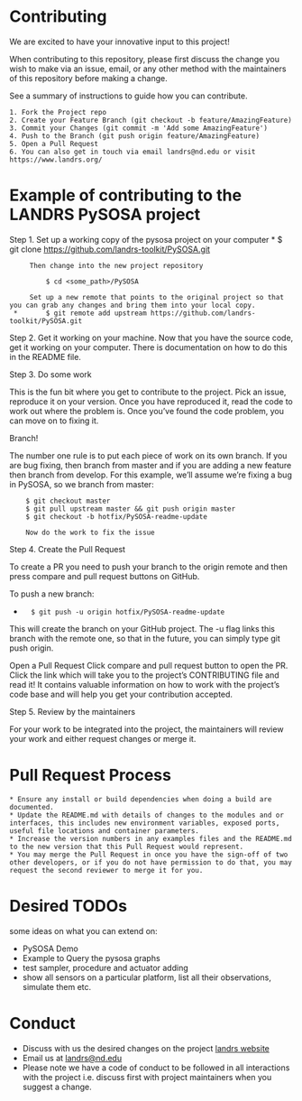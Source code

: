 # Contributing 

We are excited to have your innovative input to this project!

When contributing to this repository, please first discuss the change you wish to make via an issue, email, or any other method with the maintainers of this repository
before making a change.

See a summary of instructions to guide how you can contribute.

    1. Fork the Project repo 
    2. Create your Feature Branch (git checkout -b feature/AmazingFeature)
    3. Commit your Changes (git commit -m 'Add some AmazingFeature')
    4. Push to the Branch (git push origin feature/AmazingFeature)
    5. Open a Pull Request
    6. You can also get in touch via email landrs@nd.edu or visit https://www.landrs.org/
    
# Example of contributing to the LANDRS PySOSA project

Step 1. Set up a working copy of the pysosa project on your computer
    *        $ git clone https://github.com/landrs-toolkit/PySOSA.git
             
         Then change into the new project repository
             
             $ cd <some_path>/PySOSA
         
         Set up a new remote that points to the original project so that you can grab any changes and bring them into your local copy.
     *       $ git remote add upstream https://github.com/landrs-toolkit/PySOSA.git
 

Step 2. Get it working on your machine. 
    Now that you have the source code, get it working on your computer. There is documentation on how to do this
    in the README file. 

Step 3. Do some work
    
This is the fun bit where you get to contribute to the project. Pick an issue, reproduce it on your version. Once you have reproduced it, read the code to work out where the problem is. 
Once you’ve found the code problem, you can move on to fixing it.

Branch!

The number one rule is to put each piece of work on its own branch. If you are bug fixing, then branch from master
and if you are adding a new feature then branch from develop. For this example, we’ll assume we’re fixing a bug 
in PySOSA, so we branch from master:
         
        $ git checkout master
        $ git pull upstream master && git push origin master
        $ git checkout -b hotfix/PySOSA-readme-update
        
        Now do the work to fix the issue
        
        
Step 4. Create the Pull Request

To create a PR you need to push your branch to the origin remote and then press compare and pull request buttons on GitHub.

To push a new branch:
*       $ git push -u origin hotfix/PySOSA-readme-update

This will create the branch on your GitHub project. The -u flag links this branch with the remote one, so that in the future, you can simply type git push origin.

Open a Pull Request
    Click compare and pull request button to open the PR. Click the link which will take you to the project’s CONTRIBUTING file and read it! It contains valuable information on how to work with the project’s code base and will help you get your contribution accepted.

Step 5. Review by the maintainers

For your work to be integrated into the project, the maintainers will review your work and either request changes or merge it.


 # Pull Request Process
 
    * Ensure any install or build dependencies when doing a build are documented.
    * Update the README.md with details of changes to the modules and or interfaces, this includes new environment variables, exposed ports, useful file locations and container parameters.
    * Increase the version numbers in any examples files and the README.md to the new version that this Pull Request would represent. 
    * You may merge the Pull Request in once you have the sign-off of two other developers, or if you do not have permission to do that, you may request the second reviewer to merge it for you.

 
 
# Desired TODOs
some ideas on what you can extend on: 
- PySOSA Demo
- Example to  Query the pysosa graphs
- test sampler, procedure and actuator adding 
- show all sensors on a particular platform, list all their observations, simulate them etc.



# Conduct
* Discuss with us the desired changes on the project [landrs website](https://www.landrs.org/)
* Email us at landrs@nd.edu
* Please note we have a code of conduct to be followed in all interactions with the project i.e. discuss first with project maintainers when you suggest a change.





